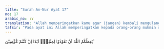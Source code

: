 ```yaml
---
title: "Surah An-Nur Ayat 17"
no: 17
arabic_no: ١٧
translation: "Allah memperingatkan kamu agar (jangan) kembali mengulangi seperti itu selama-lamanya, jika kamu orang beriman,"
tafsir: "Pada ayat ini Allah memperingatkan kepada orang-orang mukmin supaya tidak mengulangi kembali perbuatan yang jahat dan dosa yang besar itu pada masa-masa yang akan datang. Hal itu bila mereka memang beriman. Orang yang beriman tentunya mengambil pelajaran dari apa yang diajarkan Allah, mengerjakan perintah-Nya, dan menjauhi larangan-Nya. Allah sudah mengajarkan sikap yang harus diambil menghadapi berita yang tidak jelas ujung pangkalnya, yang merugikan seorang atau kaum Muslimin, bahwa berita itu tidak boleh disambung-sambung, tetapi disikapi sebagai berita bohong."
---
```

يَعِظُكُمُ اللّٰهُ اَنْ تَعُوْدُوْا لِمِثْلِهٖٓ اَبَدًا اِنْ كُنْتُمْ مُّؤْمِنِيْنَ ۚ
